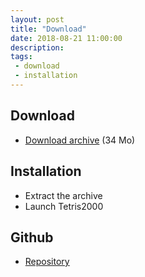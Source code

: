 ```yaml
---
layout: post
title: "Download"
date: 2018-08-21 11:00:00
description: 
tags: 
 - download
 - installation
---
```


## Download

* [Download archive](https://github.com/adrienmalin/Tetris2000/archive/master.zip) (34 Mo)

## Installation

* Extract the archive
* Launch Tetris2000

## Github

* [Repository](https://github.com/adrienmalin/TETRIS2000/)
